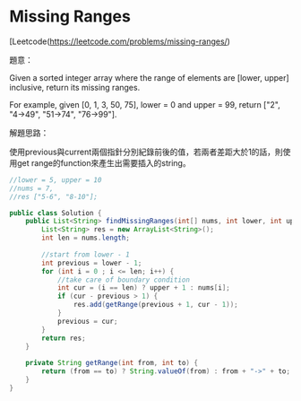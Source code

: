 # Missing Ranges

[Leetcode(https://leetcode.com/problems/missing-ranges/)

題意：

Given a sorted integer array where the range of elements are [lower, upper] inclusive, return its missing ranges.

For example, given [0, 1, 3, 50, 75], lower = 0 and upper = 99, return ["2", "4->49", "51->74", "76->99"].


解題思路：

使用previous與current兩個指針分別紀錄前後的值，若兩者差距大於1的話，則使用get range的function來產生出需要插入的string。

```java
//lower = 5, upper = 10
//nums = 7,
//res ["5-6", "8-10"];

public class Solution {
    public List<String> findMissingRanges(int[] nums, int lower, int upper) {
        List<String> res = new ArrayList<String>();
        int len = nums.length;
        
        //start from lower - 1
        int previous = lower - 1;
        for (int i = 0 ; i <= len; i++) {
            //take care of boundary condition
            int cur = (i == len) ? upper + 1 : nums[i];
            if (cur - previous > 1) {
                res.add(getRange(previous + 1, cur - 1));
            }
            previous = cur;
        }
        return res;
    }
    
    private String getRange(int from, int to) {
        return (from == to) ? String.valueOf(from) : from + "->" + to;
    }
}
```
